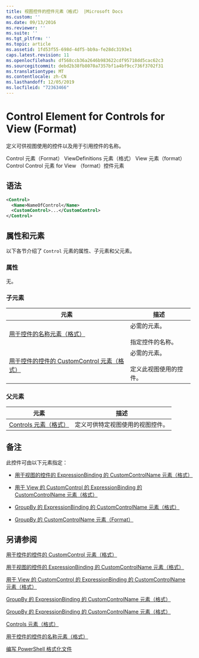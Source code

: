 ```yaml
---
title: 视图控件的控件元素（格式） |Microsoft Docs
ms.custom: ''
ms.date: 09/13/2016
ms.reviewer: ''
ms.suite: ''
ms.tgt_pltfrm: ''
ms.topic: article
ms.assetid: 1fd53f55-698d-4df5-bb9a-fe28dc3193e1
caps.latest.revision: 11
ms.openlocfilehash: df568ccb36a2646b983622cdf95718dd5cac62c3
ms.sourcegitcommit: debd2b38fb8070a7357bf1a4bf9cc736f3702f31
ms.translationtype: MT
ms.contentlocale: zh-CN
ms.lasthandoff: 12/05/2019
ms.locfileid: "72363466"
---
```

# <a name="control-element-for-controls-for-view--format"></a>Control Element for Controls for View (Format)

定义可供视图使用的控件以及用于引用控件的名称。

Control 元素（Format） ViewDefinitions 元素（格式） View 元素（format） Control Control 元素 for View （format）控件元素

## <a name="syntax"></a>语法

```xml
<Control>
  <Name>NameOfControl</Name>
  <CustomControl>...</CustomControl>
</Control>
```

## <a name="attributes-and-elements"></a>属性和元素

以下各节介绍了 `Control` 元素的属性、子元素和父元素。

### <a name="attributes"></a>属性

无。

### <a name="child-elements"></a>子元素

|元素|描述|
|-------------|-----------------|
|[用于控件的名称元素（格式）](./name-element-for-control-for-controls-for-view-format.md)|必需的元素。<br /><br /> 指定控件的名称。|
|[用于控件的控件的 CustomControl 元素（格式）](./customcontrol-element-for-control-for-controls-for-view-format.md)|必需的元素。<br /><br /> 定义此视图使用的控件。|

### <a name="parent-elements"></a>父元素

|元素|描述|
|-------------|-----------------|
|[Controls 元素（格式）](./controls-element-for-view-format.md)|定义可供特定视图使用的视图控件。|

## <a name="remarks"></a>备注

此控件可由以下元素指定：

- [用于视图的控件的 ExpressionBinding 的 CustomControlName 元素（格式）](./customcontrolname-element-for-expressionbinding-for-controls-for-view-format.md)

- [用于 View 的 CustomControl 的 ExpressionBinding 的 CustomControlName 元素（格式）](./customcontrolname-element-for-expressionbinding-for-customcontrol-for-view-format.md)

- [GroupBy 的 ExpressionBinding 的 CustomControlName 元素（格式）](./customcontrolname-element-for-expressionbinding-for-groupby-format.md)

- [GroupBy 的 CustomControlName 元素（Format）](./customcontrolname-element-for-groupby-format.md)

## <a name="see-also"></a>另请参阅

[用于控件的控件的 CustomControl 元素（格式）](./customcontrol-element-for-control-for-controls-for-view-format.md)

[用于视图的控件的 ExpressionBinding 的 CustomControlName 元素（格式）](./customcontrolname-element-for-expressionbinding-for-controls-for-view-format.md)

[用于 View 的 CustomControl 的 ExpressionBinding 的 CustomControlName 元素（格式）](./customcontrolname-element-for-expressionbinding-for-customcontrol-for-view-format.md)

[GroupBy 的 ExpressionBinding 的 CustomControlName 元素（格式）](./customcontrolname-element-for-expressionbinding-for-groupby-format.md)

[GroupBy 的 ExpressionBinding 的 CustomControlName 元素（格式）](./customcontrolname-element-for-expressionbinding-for-groupby-format.md)

[Controls 元素（格式）](./controls-element-for-view-format.md)

[用于控件的控件的名称元素（格式）](./name-element-for-control-for-controls-for-view-format.md)

[编写 PowerShell 格式化文件](./writing-a-powershell-formatting-file.md)
